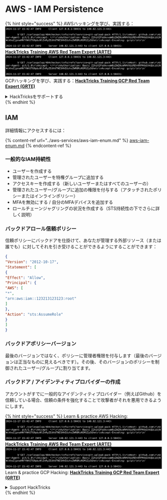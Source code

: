 # AWS - IAM Persistence

{% hint style="success" %}
AWSハッキングを学び、実践する：<img src="../../../.gitbook/assets/image (1).png" alt="" data-size="line">[**HackTricks Training AWS Red Team Expert (ARTE)**](https://training.hacktricks.xyz/courses/arte)<img src="../../../.gitbook/assets/image (1).png" alt="" data-size="line">\
GCPハッキングを学び、実践する：<img src="../../../.gitbook/assets/image (2).png" alt="" data-size="line">[**HackTricks Training GCP Red Team Expert (GRTE)**<img src="../../../.gitbook/assets/image (2).png" alt="" data-size="line">](https://training.hacktricks.xyz/courses/grte)

<details>

<summary>HackTricksをサポートする</summary>

* [**サブスクリプションプラン**](https://github.com/sponsors/carlospolop)を確認してください！
* **💬 [**Discordグループ**](https://discord.gg/hRep4RUj7f)または[**Telegramグループ**](https://t.me/peass)に参加するか、**Twitter** 🐦 [**@hacktricks\_live**](https://twitter.com/hacktricks\_live)**をフォローしてください。**
* **ハッキングのトリックを共有するには、[**HackTricks**](https://github.com/carlospolop/hacktricks)および[**HackTricks Cloud**](https://github.com/carlospolop/hacktricks-cloud)のGitHubリポジトリにPRを提出してください。**

</details>
{% endhint %}

## IAM

詳細情報にアクセスするには：

{% content-ref url="../aws-services/aws-iam-enum.md" %}
[aws-iam-enum.md](../aws-services/aws-iam-enum.md)
{% endcontent-ref %}

### 一般的なIAM持続性

* ユーザーを作成する
* 管理されたユーザーを特権グループに追加する
* アクセスキーを作成する（新しいユーザーまたはすべてのユーザーの）
* 管理されたユーザー/グループに追加の権限を付与する（アタッチされたポリシーまたはインラインポリシー）
* MFAを無効にする / 自分のMFAデバイスを追加する
* ロールチェーンジャグリングの状況を作成する（STS持続性の下でさらに詳しく説明）

### バックドアロール信頼ポリシー

信頼ポリシーにバックドアを仕掛けて、あなたが管理する外部リソース（または誰でも）に対してそれを引き受けることができるようにすることができます：
```json
{
"Version": "2012-10-17",
"Statement": [
{
"Effect": "Allow",
"Principal": {
"AWS": [
"*",
"arn:aws:iam::123213123123:root"
]
},
"Action": "sts:AssumeRole"
}
]
}
```
### バックドアポリシーバージョン

最後のバージョンではなく、ポリシーに管理者権限を付与します（最後のバージョンは正当なものに見えるべきです）。その後、そのバージョンのポリシーを制御されたユーザー/グループに割り当てます。

### バックドア / アイデンティティプロバイダーの作成

アカウントがすでに一般的なアイデンティティプロバイダー（例えばGithub）を信頼している場合、信頼の条件を強化することで攻撃者がそれを悪用できるようにします。

{% hint style="success" %}
Learn & practice AWS Hacking:<img src="../../../.gitbook/assets/image (1).png" alt="" data-size="line">[**HackTricks Training AWS Red Team Expert (ARTE)**](https://training.hacktricks.xyz/courses/arte)<img src="../../../.gitbook/assets/image (1).png" alt="" data-size="line">\
Learn & practice GCP Hacking: <img src="../../../.gitbook/assets/image (2).png" alt="" data-size="line">[**HackTricks Training GCP Red Team Expert (GRTE)**<img src="../../../.gitbook/assets/image (2).png" alt="" data-size="line">](https://training.hacktricks.xyz/courses/grte)

<details>

<summary>Support HackTricks</summary>

* Check the [**subscription plans**](https://github.com/sponsors/carlospolop)!
* **Join the** 💬 [**Discord group**](https://discord.gg/hRep4RUj7f) or the [**telegram group**](https://t.me/peass) or **follow** us on **Twitter** 🐦 [**@hacktricks\_live**](https://twitter.com/hacktricks\_live)**.**
* **Share hacking tricks by submitting PRs to the** [**HackTricks**](https://github.com/carlospolop/hacktricks) and [**HackTricks Cloud**](https://github.com/carlospolop/hacktricks-cloud) github repos.

</details>
{% endhint %}
